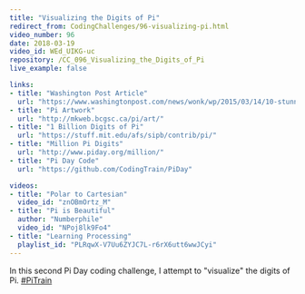 ```yaml
---
title: "Visualizing the Digits of Pi"
redirect_from: CodingChallenges/96-visualizing-pi.html
video_number: 96
date: 2018-03-19
video_id: WEd_UIKG-uc
repository: /CC_096_Visualizing_the_Digits_of_Pi
live_example: false

links:
- title: "Washington Post Article"
  url: "https://www.washingtonpost.com/news/wonk/wp/2015/03/14/10-stunning-images-show-the-beauty-hidden-in-pi/?utm_term=.e232a2caa3ed"
- title: "Pi Artwork"
  url: "http://mkweb.bcgsc.ca/pi/art/"
- title: "1 Billion Digits of Pi"
  url: "https://stuff.mit.edu/afs/sipb/contrib/pi/"
- title: "Million Pi Digits"
  url: "http://www.piday.org/million/"
- title: "Pi Day Code"
  url: "https://github.com/CodingTrain/PiDay"

videos:
- title: "Polar to Cartesian"
  video_id: "znOBmOrtz_M"
- title: "Pi is Beautiful"
  author: "Numberphile"
  video_id: "NPoj8lk9Fo4"
- title: "Learning Processing"
  playlist_id: "PLRqwX-V7Uu6ZYJC7L-r6rX6utt6wwJCyi"
---
```


In this second Pi Day coding challenge, I attempt to "visualize" the digits of Pi. [#PiTrain](https://twitter.com/hashtag/PiTrain)
